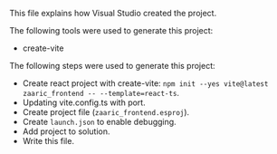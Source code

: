 This file explains how Visual Studio created the project.

The following tools were used to generate this project:
- create-vite

The following steps were used to generate this project:
- Create react project with create-vite: `npm init --yes vite@latest zaaric_frontend -- --template=react-ts`.
- Updating vite.config.ts with port.
- Create project file (`zaaric_frontend.esproj`).
- Create `launch.json` to enable debugging.
- Add project to solution.
- Write this file.
